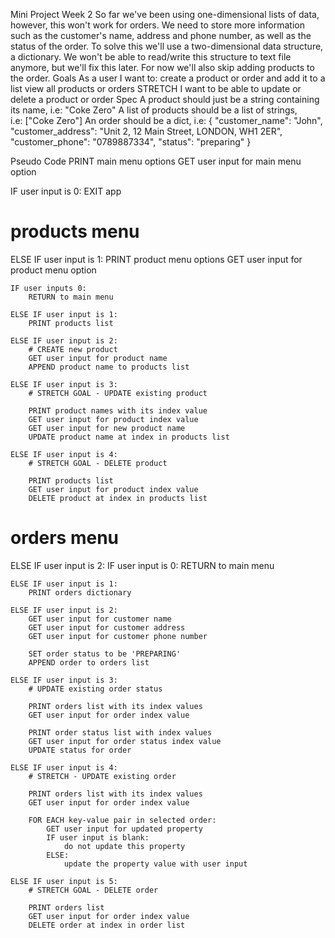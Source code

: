 Mini Project Week 2
So far we've been using one-dimensional lists of data, however, this won't work for orders. We need to store more information such as the customer's name, address and phone number, as well as the status of the order. To solve this we'll use a two-dimensional data structure, a dictionary. We won't be able to read/write this structure to text file anymore, but we'll fix this later. For now we'll also skip adding products to the order.
Goals
As a user I want to:
create a product or order and add it to a list
view all products or orders
STRETCH I want to be able to update or delete a product or order
Spec
A product should just be a string containing its name, i.e: "Coke Zero"
A list of products should be a list of strings, i.e: ["Coke Zero"]
An order should be a dict, i.e:
{
  "customer_name": "John",
  "customer_address": "Unit 2, 12 Main Street, LONDON, WH1 2ER",
  "customer_phone": "0789887334",
  "status": "preparing"
}

Pseudo Code
PRINT main menu options
GET user input for main menu option

IF user input is 0:
    EXIT app

# products menu
ELSE IF user input is 1:
    PRINT product menu options
    GET user input for product menu option

    IF user inputs 0:
        RETURN to main menu

    ELSE IF user input is 1:
        PRINT products list

    ELSE IF user input is 2:
        # CREATE new product
        GET user input for product name
        APPEND product name to products list

    ELSE IF user input is 3:
        # STRETCH GOAL - UPDATE existing product

        PRINT product names with its index value
        GET user input for product index value
        GET user input for new product name
        UPDATE product name at index in products list

    ELSE IF user input is 4:
        # STRETCH GOAL - DELETE product

        PRINT products list
        GET user input for product index value
        DELETE product at index in products list

# orders menu
ELSE IF user input is 2:
    IF user input is 0:
        RETURN to main menu

    ELSE IF user input is 1:
        PRINT orders dictionary

    ELSE IF user input is 2:
        GET user input for customer name
        GET user input for customer address
        GET user input for customer phone number

        SET order status to be 'PREPARING'
        APPEND order to orders list

    ELSE IF user input is 3:
        # UPDATE existing order status

        PRINT orders list with its index values
        GET user input for order index value

        PRINT order status list with index values
        GET user input for order status index value
        UPDATE status for order

    ELSE IF user input is 4:
        # STRETCH - UPDATE existing order

        PRINT orders list with its index values
        GET user input for order index value

        FOR EACH key-value pair in selected order:
            GET user input for updated property
            IF user input is blank:
                do not update this property
            ELSE:
                update the property value with user input

    ELSE IF user input is 5:
        # STRETCH GOAL - DELETE order

        PRINT orders list
        GET user input for order index value
        DELETE order at index in order list
